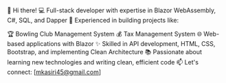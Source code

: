 👋 Hi there!
💻 Full-stack developer with expertise in Blazor WebAssembly, C#, SQL, and Dapper
🎯 Experienced in building projects like:

🏆 Bowling Club Management System
💰 Tax Management System
🌐 Web-based applications with Blazor
✨ Skilled in API development, HTML, CSS, Bootstrap, and implementing Clean Architecture
📚 Passionate about learning new technologies and writing clean, efficient code
📫 Let's connect: [mkasiri45@gmail.com]
